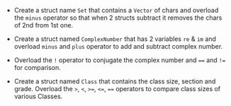 * Create a struct name `Set` that contains a `Vector` of chars and overload the `minus`
operator so that when 2 structs subtract it removes the chars of 2nd from 1st one.

* Create a struct named `ComplexNumber` that has 2 variables `re` & `im` and overload `minus`
and `plus` operator to add and subtract complex number.

* Overload the `!` operator to conjugate the complex number and `==` and `!=` for comparison.

* Create a struct named `Class` that contains the class size, section and grade. Overload
the `>`, `<`, `>=`, `<=`, `==` operators to compare class sizes of various Classes.
